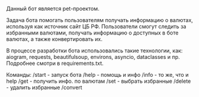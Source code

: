 Данный бот является pet-проектом. 

Задача бота помогать пользователям получать информацию о валютах, используя как источник сайт ЦБ РФ.
Пользователи смогут следить за избранными валютами, получать информацию о доступных в боте валютах, а также конвертировать их. 

В процессе разработки бота использовались такие технологии, как: aiogram, requests, beautifulsoup, environs, 
asyncio, dataclasses и пр. Подробнее смотри в requirements.txt.

Команды:
    /start - запуск бота
    /help - помощь и инфо
    /info - то же, что и help
    /get - получить инфо. по валютам
    /set - выбрать избранные
    /delete - удалить избранные
    /convert 


